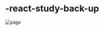 # -react-study-back-up
<img src='https://user-images.githubusercontent.com/115362203/229011424-6dd86313-3269-4ead-804b-8a115839a8e7.png
' alt='page'/>
